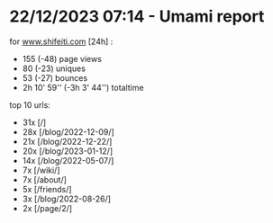 # 22/12/2023 07:14 - Umami report
for www.shifeiti.com [24h] :

 - 155 (-48) page views
 - 80 (-23) uniques
 - 53 (-27) bounces
 - 2h 10' 59'' (-3h 3' 44'') totaltime


top 10 urls:
 - 31x [/]
 - 28x [/blog/2022-12-09/]
 - 21x [/blog/2022-12-22/]
 - 20x [/blog/2023-01-12/]
 - 14x [/blog/2022-05-07/]
 - 7x [/wiki/]
 - 7x [/about/]
 - 5x [/friends/]
 - 3x [/blog/2022-08-26/]
 - 2x [/page/2/]


